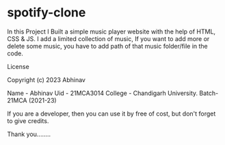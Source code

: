 # spotify-clone
In this Project I Built a simple music player website with the help of HTML, CSS & JS.
I add a limited collection of music, If you want to add more or delete some music, you have to add path of that music folder/file in the code.


License

Copyright (c) 2023 Abhinav

Name - Abhinav
Uid - 21MCA3014
College - Chandigarh University.
Batch-21MCA (2021-23)

If you are a developer, then you can use it by free of cost, but don't forget to give credits. 

Thank you........
